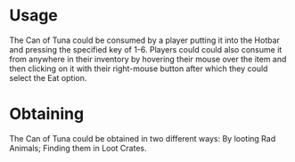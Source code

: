 # Usage

The Can of Tuna could be consumed by a player putting it into the Hotbar and pressing the specified key of 1-6. Players could could also consume it from anywhere in their inventory by hovering their mouse over the item and then clicking on it with their right-mouse button after which they could select the Eat option.
# Obtaining

The Can of Tuna could be obtained in two different ways:
By looting Rad Animals;
Finding them in Loot Crates.
